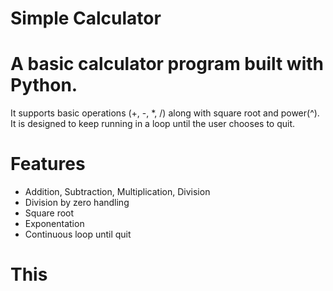 # Simple Calculator

# A basic calculator program built with Python.
It supports basic operations (+, -, *, /) along with square root and power(^). It is designed to keep running in a loop until the user chooses to quit. 

# Features
- Addition, Subtraction, Multiplication, Division
- Division by zero handling
- Square root
- Exponentation
- Continuous loop until quit

# This 
